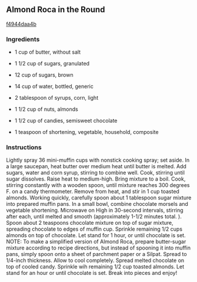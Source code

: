 ## Almond Roca in the Round

[f4944daa4b](http://www.food.com/recipe/almond-roca-in-the-round-327174)

### Ingredients

 - 1 cup of butter, without salt

 - 1 1/2 cup of sugars, granulated

 - 12 cup of sugars, brown

 - 14 cup of water, bottled, generic

 - 2 tablespoon of syrups, corn, light

 - 1 1/2 cup of nuts, almonds

 - 1 1/2 cup of candies, semisweet chocolate

 - 1 teaspoon of shortening, vegetable, household, composite

### Instructions

Lightly spray 36 mini-muffin cups with nonstick cooking spray; set aside. In a large saucepan, heat butter over medium heat until butter is melted. Add sugars, water and corn syrup, stirring to combine well. Cook, stirring until sugar dissolves. Raise heat to medium-high. Bring mixture to a boil. Cook, stirring constantly with a wooden spoon, until mixture reaches 300 degrees F. on a candy thermometer. Remove from heat, and stir in 1 cup toasted almonds. Working quickly, carefully spoon about 1 tablespoon sugar mixture into prepared muffin pans. In a small bowl, combine chocolate morsels and vegetable shortening. Microwave on High in 30-second intervals, stirring after each, until melted and smooth (approximately 1-1/2 minutes total. ). Spoon about 2 teaspoons chocolate mixture on top of sugar mixture, spreading chocolate to edges of muffin cup. Sprinkle remaining 1/2 cups almonds on top of chocolate. Let stand for 1 hour, or until chocolate is set. NOTE: To make a simplified version of Almond Roca, prepare butter-sugar mixture according to recipe directions, but instead of spooning it into muffin pans, simply spoon onto a sheet of parchment paper or a Silpat. Spread to 1/4-inch thickness. Allow to cool completely. Spread melted chocolate on top of cooled candy. Sprinkle wih remaining 1/2 cup toasted almonds. Let stand for an hour or until chocolate is set. Break into pieces and enjoy!